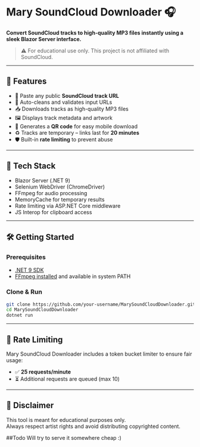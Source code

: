 # Mary SoundCloud Downloader 🎧

**Convert SoundCloud tracks to high-quality MP3 files instantly using a sleek Blazor Server interface.**

> ⚠️ For educational use only. This project is not affiliated with SoundCloud.

---

## 🚀 Features

- 🔗 Paste any public **SoundCloud track URL**
- 🧠 Auto-cleans and validates input URLs
- 📥 Downloads tracks as high-quality MP3 files
- 🖼️ Displays track metadata and artwork
- 📱 Generates a **QR code** for easy mobile download
- ♻️ Tracks are temporary – links last for **20 minutes**
- 🛡️ Built-in **rate limiting** to prevent abuse

---

## 🧱 Tech Stack

- Blazor Server (.NET 9)
- Selenium WebDriver (ChromeDriver)
- FFmpeg for audio processing
- MemoryCache for temporary results
- Rate limiting via ASP.NET Core middleware
- JS Interop for clipboard access

---

## 🛠️ Getting Started

### Prerequisites

- [.NET 9 SDK](https://dotnet.microsoft.com/download/dotnet/9.0)
- [FFmpeg installed](https://ffmpeg.org/download.html) and available in system PATH

### Clone & Run

```bash
git clone https://github.com/your-username/MarySoundCloudDownloader.git
cd MarySoundCloudDownloader
dotnet run
```


---

## 🔐 Rate Limiting

Mary SoundCloud Downloader includes a token bucket limiter to ensure fair usage:

- ✅ **25 requests/minute**
- ⏳ Additional requests are queued (max 10)
---

## 🙏 Disclaimer

This tool is meant for educational purposes only.  
Always respect artist rights and avoid distributing copyrighted content.

##Todo
Will try to serve it somewhere cheap :)
